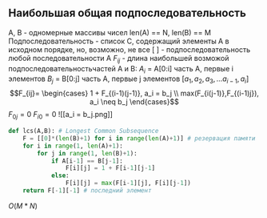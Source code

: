 ## Наибольшая общая подпоследовательность
A, B - одномерные массивы чисел len(A) == N, len(B) == M
Подпоследовательность - список C, содержащий элементы A в исходном порядке, но, возможно, не все
[ ] - подпоследовательность любой последовательности A
$F_{ij}$ - длина наибольшей возможой подпоследовательностьчастей A и B: 
$A_i$ = A[0:i] часть A, первые i элементов
$B_j$ = B[0:j] часть A, первые j элементов
$[a_1, a_2, a_3, ... a_{i-1}, a_i]$
$$F_{ij}= \begin{cases}
1 + F_{(i-1)(j-1)}, a_i = b_j \\ 
max(F_{i(j-1)},F_{(i-1)j}), a_i \neq b_j
\end{cases}$$
$F_{0j}=0$
$F_{i0}=0$
![[a_i = b_j.png]]
```py
def lcs(A,B): # Longest Common Subsequence
    F = [[0]*(len(B)+1) for i in range(len(A)+1)] # резервация памяти
    for i in range(1, len(A)+1):
        for j in range(1, len(B)+1):
            if A[i-1] == B[j-1]:
                F[i][j] = 1 + F[i-1][j-1]
            else:
                F[i][j] = max(F[i-1][j], F[i][j-1])
    return F[-1][-1] # последний элемент
```
$O(M*N)$
